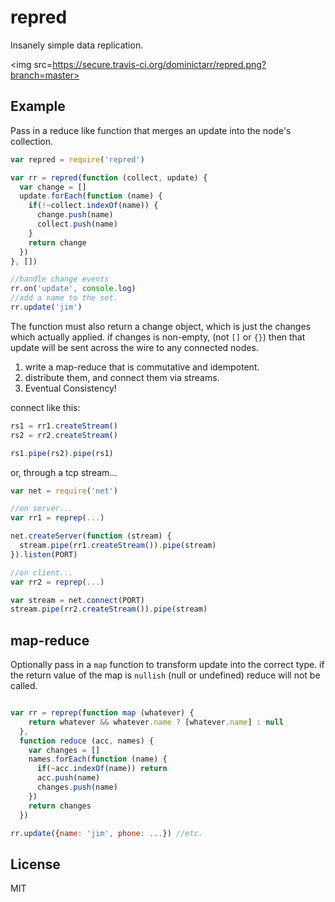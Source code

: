 # repred

Insanely simple data replication.

<img src=https://secure.travis-ci.org/dominictarr/repred.png?branch=master>

## Example

Pass in a reduce like function that merges an update into the node's collection.

``` js
var repred = require('repred')

var rr = repred(function (collect, update) {
  var change = []
  update.forEach(function (name) {
    if(!~collect.indexOf(name)) {
      change.push(name)
      collect.push(name)
    }
    return change
  })
}, [])

//handle change events
rr.on('update', console.log)
//add a name to the set.
rr.update('jim')
```

The function must also return a change object, which is just the changes which actually applied.
if changes is non-empty, (not `[]` or `{}`) then that update will be sent across the wire to any 
connected nodes.

  1. write a map-reduce that is commutative and idempotent.
  2. distribute them, and connect them via streams.
  3. Eventual Consistency!

connect like this:

``` js
rs1 = rr1.createStream()
rs2 = rr2.createStream()

rs1.pipe(rs2).pipe(rs1)
```
or, through a tcp stream...

``` js
var net = require('net')

//on server...
var rr1 = reprep(...)

net.createServer(function (stream) {
  stream.pipe(rr1.createStream()).pipe(stream)
}).listen(PORT)

//on client...
var rr2 = reprep(...)

var stream = net.connect(PORT)
stream.pipe(rr2.createStream()).pipe(stream)
```

## map-reduce

Optionally pass in a `map` function to transform update into the correct type.
if the return value of the map is `nullish` (null or undefined) reduce will not be called.
``` js

var rr = reprep(function map (whatever) {
    return whatever && whatever.name ? [whatever.name] : null
  },
  function reduce (acc, names) {
    var changes = []
    names.forEach(function (name) {
      if(~acc.indexOf(name)) return
      acc.push(name)
      changes.push(name)
    })
    return changes
  })

rr.update({name: 'jim', phone: ...}) //etc.
```

## License

MIT
